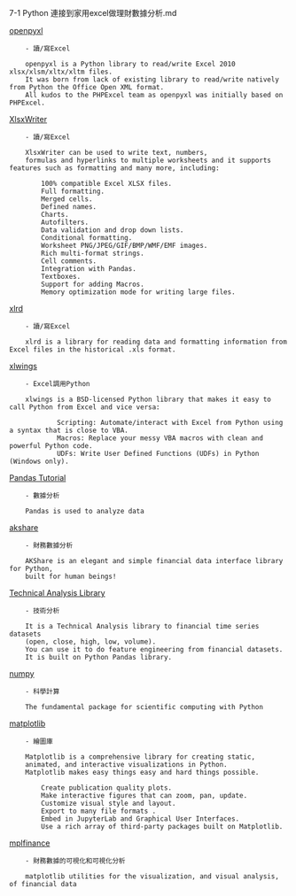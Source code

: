 7-1 Python 連接到家用excel做理財數據分析.md



[openpyxl](https://openpyxl.readthedocs.io/en/stable/)

        - 讀/寫Excel

        openpyxl is a Python library to read/write Excel 2010 xlsx/xlsm/xltx/xltm files.
        It was born from lack of existing library to read/write natively from Python the Office Open XML format.
        All kudos to the PHPExcel team as openpyxl was initially based on PHPExcel.



[XlsxWriter](https://pypi.org/project/XlsxWriter/)

        - 讀/寫Excel
        
        XlsxWriter can be used to write text, numbers, 
        formulas and hyperlinks to multiple worksheets and it supports features such as formatting and many more, including:

            100% compatible Excel XLSX files.
            Full formatting.
            Merged cells.
            Defined names.
            Charts.
            Autofilters.
            Data validation and drop down lists.
            Conditional formatting.
            Worksheet PNG/JPEG/GIF/BMP/WMF/EMF images.
            Rich multi-format strings.
            Cell comments.
            Integration with Pandas.
            Textboxes.
            Support for adding Macros.
            Memory optimization mode for writing large files.


[xlrd](https://pypi.org/project/xlrd/)

        - 讀/寫Excel
        
        xlrd is a library for reading data and formatting information from Excel files in the historical .xls format.
        
        
[xlwings](https://pypi.org/project/xlwings/)

        - Excel調用Python
        
        xlwings is a BSD-licensed Python library that makes it easy to call Python from Excel and vice versa:

                Scripting: Automate/interact with Excel from Python using a syntax that is close to VBA.
                Macros: Replace your messy VBA macros with clean and powerful Python code.
                UDFs: Write User Defined Functions (UDFs) in Python (Windows only).
        
        
[Pandas Tutorial](https://www.w3schools.com/python/pandas/default.asp)

        - 數據分析

        Pandas is used to analyze data



[akshare](https://pypi.org/project/akshare/)

        - 財務數據分析
        
        AKShare is an elegant and simple financial data interface library for Python, 
        built for human beings!

[Technical Analysis Library](https://technical-analysis-library-in-python.readthedocs.io/en/latest/)

        - 技術分析
        
        It is a Technical Analysis library to financial time series datasets
        (open, close, high, low, volume). 
        You can use it to do feature engineering from financial datasets. 
        It is built on Python Pandas library.
        
        
[numpy](https://numpy.org/)

        - 科學計算
        
        The fundamental package for scientific computing with Python
        
        
        
        
[matplotlib](https://pypi.org/project/matplotlib/)

        - 繪圖庫
        
        Matplotlib is a comprehensive library for creating static, 
        animated, and interactive visualizations in Python. 
        Matplotlib makes easy things easy and hard things possible.

            Create publication quality plots.
            Make interactive figures that can zoom, pan, update.
            Customize visual style and layout.
            Export to many file formats .
            Embed in JupyterLab and Graphical User Interfaces.
            Use a rich array of third-party packages built on Matplotlib.



[mplfinance](https://github.com/matplotlib/mplfinance#newapi)

        - 財務數據的可視化和可視化分析

        matplotlib utilities for the visualization, and visual analysis, of financial data
    
        
        
